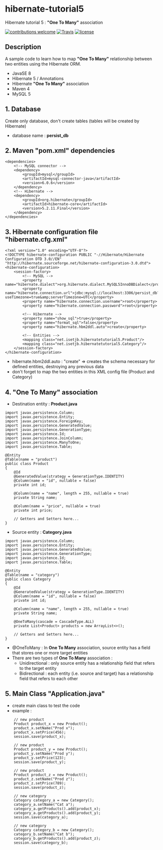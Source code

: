 # hibernate-tutorial5
Hibernate tutorial 5 : **"One To Many"** association

[![contributions welcome](https://img.shields.io/badge/contributions-welcome-orange.svg?style=flat)](https://github.com/nfriaa/hibernate-tutorial5/issues) [![Travis](https://img.shields.io/travis/rust-lang/rust.svg)](https://github.com/nfriaa/hibernate-tutorial5) [![license](https://img.shields.io/github/license/mashape/apistatus.svg)](https://github.com/nfriaa/hibernate-tutorial5/blob/master/LICENSE)

## Description
A sample code to learn how to map **"One To Many"** relationship between two entities using the Hibernate ORM.
* JavaSE 8
* Hibernate 5 / Annotations
* Hibernate **"One To Many"** association
* Maven 4
* MySQL 5

## 1. Database
Create only database, don't create tables (tables will be created by Hibernate)
* database name : **persist_db**

## 2. Maven "pom.xml" dependencies
```
<dependencies>
    <!-- MySQL connector -->
    <dependency>
        <groupId>mysql</groupId>
        <artifactId>mysql-connector-java</artifactId>
        <version>6.0.6</version>
    </dependency>
    <!-- Hibernate -->
    <dependency>
        <groupId>org.hibernate</groupId>
        <artifactId>hibernate-core</artifactId>
        <version>5.2.11.Final</version>
    </dependency>
</dependencies>
```

## 3. Hibernate configuration file "hibernate.cfg.xml"
```
<?xml version="1.0" encoding="UTF-8"?>
<!DOCTYPE hibernate-configuration PUBLIC "-//Hibernate/Hibernate Configuration DTD 3.0//EN" "http://hibernate.sourceforge.net/hibernate-configuration-3.0.dtd">
<hibernate-configuration>
    <session-factory>
        <!-- MySQL -->
        <property name="hibernate.dialect">org.hibernate.dialect.MySQL5InnoDBDialect</property>
        <property name="hibernate.connection.url">jdbc:mysql://localhost:3306/persist_db?useTimezone=true&amp;serverTimezone=UTC</property>
        <property name="hibernate.connection.username">root</property>
        <property name="hibernate.connection.password">root</property>

        <!-- Hibernate -->
        <property name="show_sql">true</property>
        <property name="format_sql">false</property>
        <property name="hibernate.hbm2ddl.auto">create</property>

        <!-- Entities -->
        <mapping class="net.isetjb.hibernatetutorial5.Product"/>
        <mapping class="net.isetjb.hibernatetutorial5.Category"/>
    </session-factory>
</hibernate-configuration>
```
* hibernate.hbm2ddl.auto : "create" => creates the schema necessary for defined entities, destroying any previous data
* don't forget to map the two entities in this XML config file (Product and Category)

## 4. "One To Many" association
* Destination entity : **Product.java**
```
import javax.persistence.Column;
import javax.persistence.Entity;
import javax.persistence.ForeignKey;
import javax.persistence.GeneratedValue;
import javax.persistence.GenerationType;
import javax.persistence.Id;
import javax.persistence.JoinColumn;
import javax.persistence.ManyToOne;
import javax.persistence.Table;

@Entity
@Table(name = "product")
public class Product
{
    @Id
    @GeneratedValue(strategy = GenerationType.IDENTITY)
    @Column(name = "id", nullable = false)
    private int id;

    @Column(name = "name", length = 255, nullable = true)
    private String name;

    @Column(name = "price", nullable = true)
    private int price;

    // Getters and Setters here...
}
```

* Source entity : **Category.java**
```
import javax.persistence.Column;
import javax.persistence.Entity;
import javax.persistence.GeneratedValue;
import javax.persistence.GenerationType;
import javax.persistence.Id;
import javax.persistence.Table;

@Entity
@Table(name = "category")
public class Category
{
    @Id
    @GeneratedValue(strategy = GenerationType.IDENTITY)
    @Column(name = "id", nullable = false)
    private int id;

    @Column(name = "name", length = 255, nullable = true)
    private String name;

    @OneToMany(cascade = CascadeType.ALL)
    private List<Product> products = new ArrayList<>();

    // Getters and Setters here...
}
```
* @OneToMany : In **One To Many** association, source entity has a field that stores one or more target entities
* There are two types of **One To Many** association : 
    * Unidirectional : only source entity has a relationship field that refers to the target entity
    * Bidirectional : each entity (i.e. source and target) has a relationship field that refers to each other

## 5. Main Class "Application.java"
* create main class to test the code
* example :
```
    // new product
    Product product_x = new Product();
    product_x.setName("Prod x");
    product_x.setPrice(456);
    session.save(product_x);

    // new product
    Product product_y = new Product();
    product_y.setName("Prod y");
    product_y.setPrice(123);
    session.save(product_y);

    // new product
    Product product_z = new Product();
    product_z.setName("Prod z");
    product_z.setPrice(789);
    session.save(product_z);

    // new category
    Category category_a = new Category();
    category_a.setName("Cat a");
    category_a.getProducts().add(product_x);
    category_a.getProducts().add(product_y);
    session.save(category_a);

    // new category
    Category category_b = new Category();
    category_b.setName("Cat b");
    category_b.getProducts().add(product_z);
    session.save(category_b);
```